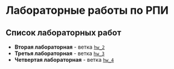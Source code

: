 # Лабораторные работы по РПИ

## Список лабораторных работ

* **Вторая лабораторная** - ветка [`hw_2`](https://github.com/alim4ik-had/Todo-list/tree/hw_2)
* **Третья лабораторная** - ветка [`hw_3`](https://github.com/alim4ik-had/Todo-list/tree/hw_3)
* **Четвертая лабораторная** - ветка [`hw_4`](https://github.com/alim4ik-had/Todo-list/tree/hw_4)